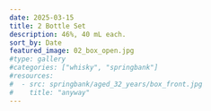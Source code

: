 ```yaml
---
date: 2025-03-15
title: 2 Bottle Set
description: 46%, 40 mL each.
sort_by: Date
featured_image: 02_box_open.jpg
#type: gallery
#categories: ["whisky", "springbank"]
#resources:
#  - src: springbank/aged_32_years/box_front.jpg
#    title: "anyway"
---
```

